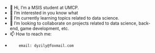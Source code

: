 - 👋 Hi, I’m a MSIS student at UMCP.
- 👀 I’m interested in you know what
- 🌱 I’m currently learning topics related to data science.
- 💞️ I’m looking to collaborate on projects related to data science, back-end, game development, etc.
- 📫 How to reach me:
-         email: dyzily@foxmail.com

<!---
Chacoon3/Chacoon3 is a ✨ special ✨ repository because its `README.md` (this file) appears on your GitHub profile.
You can click the Preview link to take a look at your changes.
--->
